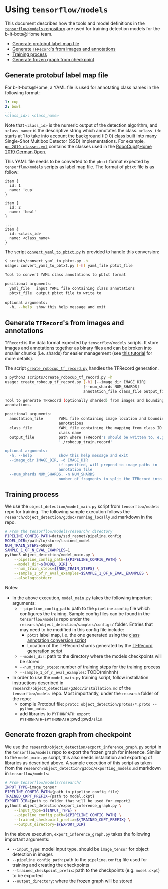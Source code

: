 # Using `tensorflow/models`

This document describes how the tools and model definitions in the
[`tensorflow/models` repository](http://github.com/tensorflow/models) are used for training detection models for the
b-it-bots@Home team.

* [Generate protobuf label map file](#generate-protobuf-label-map-file)
* [Generate `TFRecord`'s from images and annotations](#generate-tfrecords-from-images-and-annotations)
* [Training process](#training-process)
* [Generate frozen graph from checkpoint](#generate-frozen-graph-from-checkpoint)

## Generate protobuf label map file

For b-it-bots@Home, a YAML file is used for annotating class names in the following format:

```YAML
1: cup
2: bowl
...
<class_id>: <class_name>
```

Note that `<class_id>` is the numeric output of the detection algorithm, and `<class_name>` is the descriptive string
which annotates the class. `<class_id>` starts at 1 to take into account the background (ID 0) class built into many
Single-Shot Multibox Detector (SSD) implementations. For example,
[`go_2019_classes.yml`](../configs/go_2019_classes.yml) contains the classes used in the
[RoboCup@Home 2019 German Open](https://www.robocupgermanopen.de/en/major/athome).

This YAML file needs to be converted to the `pbtxt` format expected by `tensorflow/models` scripts as label map file.
The format of `pbtxt` file is as follow:

```pbtxt
item {
  id: 1
  name: 'cup'
}

item {
  id: 2
  name: 'bowl'
}

...
item {
  id: <class_id>
  name: <class_name>
}
```

The script [`convert_yaml_to_pbtxt.py`](../scripts/convert_yaml_to_pbtxt.py) is provided to handle this conversion:

```sh
$ scripts/convert_yaml_to_pbtxt.py -h
usage: convert_yaml_to_pbtxt.py [-h] yaml_file pbtxt_file

Tool to convert YAML class annotations to pbtxt format

positional arguments:
  yaml_file   input YAML file containing class annotations
  pbtxt_file  output pbtxt file to write to

optional arguments:
  -h, --help  show this help message and exit
```

## Generate `TFRecord`'s from images and annotations

`TFRecord` is the data format expected by `tensorflow/models` scripts. It store images and annotations together as
binary files and can be broken into smaller chunks (i.e. shards) for easier management (see
[this tutorial](https://www.tensorflow.org/tutorials/load_data/tf_records) for more details).

The script [`create_robocup_tf_record.py`](../scripts/create_robocup_tf_record.py) handles the TFRecord generation.

```sh
$ python3 scripts/create_robocup_tf_record.py -h
usage: create_robocup_tf_record.py [-h] [--image_dir IMAGE_DIR]
                                   [--num_shards NUM_SHARDS]
                                   annotation_file class_file output_file

Tool to generate TFRecord (optionally sharded) from images and bounding box
annotations.

positional arguments:
  annotation_file       YAML file containing image location and bounding box
                        annotations
  class_file            YAML file containing the mapping from class ID to
                        class name
  output_file           path where TFRecord's should be written to, e.g.
                        './robocup_train.record'

optional arguments:
  -h, --help            show this help message and exit
  --image_dir IMAGE_DIR, -d IMAGE_DIR
                        if specified, will prepend to image paths in
                        annotation file
  --num_shards NUM_SHARDS, -n NUM_SHARDS
                        number of fragments to split the TFRecord into
```

## Training process

We use the `object_detection/model_main.py` script from `tensorflow/models` repo for training. The following sample
execution follows the `research/object_detection/g3doc/running_locally.md` markdown in the repo.

```sh
# From the tensorflow/models/research/ directory
PIPELINE_CONFIG_PATH=data/ssd_resnet/pipeline.config
MODEL_DIR=/path/to/store/trained_model
NUM_TRAIN_STEPS=50000
SAMPLE_1_OF_N_EVAL_EXAMPLES=1
python3 object_detection/model_main.py \
    --pipeline_config_path=${PIPELINE_CONFIG_PATH} \
    --model_dir=${MODEL_DIR} \
    --num_train_steps=${NUM_TRAIN_STEPS} \
    --sample_1_of_n_eval_examples=$SAMPLE_1_OF_N_EVAL_EXAMPLES \
    --alsologtostderr
```

Notes:

* In the above execution, `model_main.py` takes the following important arguments:
  * `--pipeline_config_path`: path to the `pipeline.config` file which configures the training. Sample config files
    can be found in the `tensorflow/models` repo under the `research/object_detection/samples/configs/` folder.
    Entries that may need to be modified in this config file include:
    * `pbtxt` label map, i.e. the one generated using the
      [class annotation conversion script](../scripts/convert_yaml_to_pbtxt.py)
    * Location of the TFRecord shards generated by the
      [TFRecord generation script](../scripts/create_robocup_tf_record.py)
  * `--model_dir`: path to the directory where the models checkpoints will be stored
  * `--num_train_steps`: number of training steps for the training process
  * `--sample_1_of_n_eval_examples`: TODO(minhnh)
* In order to use the `model_main.py` training script, follow installation instructions described in
  `research/object_detection/g3doc/installation.md` of the `tensorflow/models` repo. Most importantly, under the
  `research` folder of the repo:
  * compile Protobuf file: `protoc object_detection/protos/*.proto --python_out=.`
  * add libraries to `PYTHONPATH`: `export PYTHONPATH=$PYTHONPATH:`pwd`:`pwd`/slim`

## Generate frozen graph from checkpoint

We use the `research/object_detection/export_inference_graph.py` script in the `tensorflow/models` repo to export
the frozen graph for inference. Similar to the `model_main.py` script, this also needs installation and exporting
of libraries as described above. A sample execution of this script as taken from the
`research/object_detection/g3doc/exporting_models.md` markdown in `tensorflow/models`:

```sh
# From tensorflow/models/research/
INPUT_TYPE=image_tensor
PIPELINE_CONFIG_PATH={path to pipeline config file}
TRAINED_CKPT_PREFIX={path to model.ckpt}
EXPORT_DIR={path to folder that will be used for export}
python3 object_detection/export_inference_graph.py \
    --input_type=${INPUT_TYPE} \
    --pipeline_config_path=${PIPELINE_CONFIG_PATH} \
    --trained_checkpoint_prefix=${TRAINED_CKPT_PREFIX} \
    --output_directory=${EXPORT_DIR}
```

In the above execution, `export_inference_graph.py` takes the following important arguments:

* `--input_type`: model input type, should be `image_tensor` for object detection in images
* `--pipeline_config_path`: path to the `pipeline.config` file used for training and creating the checkpoints
* `--trained_checkpoint_prefix`: path to the checkpoints (e.g. `model.ckpt`) to be exported
* `--output_directory`: where the frozen graph will be stored
